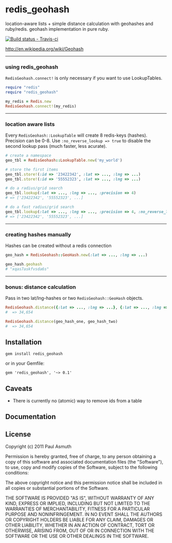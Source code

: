 redis_geohash
=============

location-aware lists + simple distance calculation with geohashes and ruby/redis. geohash implementation in pure ruby.

[ ![Build status - Travis-ci](https://secure.travis-ci.org/paulasmuth/redis_geohash.png) ](http://travis-ci.org/paulasmuth/redis_geohash)

http://en.wikipedia.org/wiki/Geohash

---

### using redis_geohash

`RedisGeohash.connect!` is only necessary if you want to use LookupTables.

```ruby
require "redis"
require "redis_geohash"

my_redis = Redis.new
RedisGeohash.connect!(my_redis)
```

---

### location aware lists

Every `RedisGeohash::LookupTable` will create 8 redis-keys (hashes). Precision can be 0-8. Use `:no_reverse_lookup => true` to disable the second lookup pass (much faster, less acurate).

```ruby
# create a namespace
geo_tbl = RedisGeohash::LookupTable.new('my_world')

# store the first items
geo_tbl.store!(:id => '23422342', :lat => ..., :lng => ...)
geo_tbl.store!(:id => '55552323', :lat => ..., :lng => ...)

# do a radius/grid search
geo_tbl.lookup(:lat => ..., :lng => ..., :precision => 4)
# => ['23422342', '55552323', ...]

# do a fast radius/grid search
geo_tbl.lookup(:lat => ..., :lng => ..., :precision => 4, :no_reverse_lookup => true)
# => ['23422342', '55552323', ...]
```
---

### creating hashes manually

Hashes can be created without a redis connection

```ruby
geo_hash = RedisGeohash::GeoHash.new(:lat => ..., :lng => ...)

geo_hash.geohash
# "xqas7askfvsda6s"
```
---

### bonus: distance calculation

Pass in two lat/lng-hashes or two `RedisGeohash::GeoHash` objects.

```ruby
RedisGeohash.distance({:lat => ..., :lng => ...}, {:lat => ..., :lng => ...})
#  => 34,654

RedisGeohash.distance(geo_hash_one, geo_hash_two)
#  => 34,654
```


Installation
------------

    gem install redis_geohash

or in your Gemfile:

    gem 'redis_geohash', '~> 0.1'


Caveats
-------
+ There is currently no (atomic) way to remove ids from a table


Documentation
-------------



License
-------

Copyright (c) 2011 Paul Asmuth

Permission is hereby granted, free of charge, to any person obtaining
a copy of this software and associated documentation files (the
"Software"), to use, copy and modify copies of the Software, subject 
to the following conditions:

The above copyright notice and this permission notice shall be
included in all copies or substantial portions of the Software.

THE SOFTWARE IS PROVIDED "AS IS", WITHOUT WARRANTY OF ANY KIND,
EXPRESS OR IMPLIED, INCLUDING BUT NOT LIMITED TO THE WARRANTIES OF
MERCHANTABILITY, FITNESS FOR A PARTICULAR PURPOSE AND
NONINFRINGEMENT. IN NO EVENT SHALL THE AUTHORS OR COPYRIGHT HOLDERS BE
LIABLE FOR ANY CLAIM, DAMAGES OR OTHER LIABILITY, WHETHER IN AN ACTION
OF CONTRACT, TORT OR OTHERWISE, ARISING FROM, OUT OF OR IN CONNECTION
WITH THE SOFTWARE OR THE USE OR OTHER DEALINGS IN THE SOFTWARE.